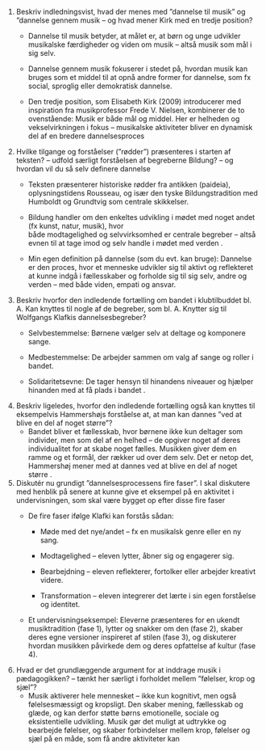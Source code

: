1. Beskriv indledningsvist, hvad der menes med ”dannelse til musik” og ”dannelse gennem musik – og hvad mener Kirk med en tredje position? 
	- Dannelse til musik betyder, at målet er, at børn og unge udvikler musikalske færdigheder og viden om musik – altså musik som mål i sig selv. 
	    
	- Dannelse gennem musik fokuserer i stedet på, hvordan musik kan bruges som et middel til at opnå andre former for dannelse, som fx social, sproglig eller demokratisk dannelse. 
	    
	- Den tredje position, som Elisabeth Kirk (2009) introducerer med inspiration fra musikprofessor Frede V. Nielsen, kombinerer de to ovenstående: Musik er både mål og middel. Her er helheden og vekselvirkningen i fokus – musikalske aktiviteter bliver en dynamisk del af en bredere dannelsesproces
2. Hvilke tilgange og forståelser (”rødder”) præsenteres i starten af teksten? – udfold særligt forståelsen af begreberne Bildung? – og hvordan vil du så selv definere dannelse 
	- Teksten præsenterer historiske rødder fra antikken (paideia), oplysningstidens Rousseau, og især den tyske Bildungstradition med Humboldt og Grundtvig som centrale skikkelser. 
	    
	- Bildung handler om den enkeltes udvikling i mødet med noget andet (fx kunst, natur, musik), hvor både modtagelighed og selvvirksomhed er centrale begreber – altså evnen til at tage imod og selv handle i mødet med verden . 
	    
	- Min egen definition på dannelse (som du evt. kan bruge): Dannelse er den proces, hvor et menneske udvikler sig til aktivt og reflekteret at kunne indgå i fællesskaber og forholde sig til sig selv, andre og verden – med både viden, empati og ansvar.
3. Beskriv hvorfor den indledende fortælling om bandet i klubtilbuddet bl. A. Kan knyttes til nogle af de begreber, som bl. A. Knytter sig til Wolfgangs Klafkis dannelsesbegreber? 
	- Selvbestemmelse: Børnene vælger selv at deltage og komponere sange. 
	    
	- Medbestemmelse: De arbejder sammen om valg af sange og roller i bandet. 
	    
	- Solidaritetsevne: De tager hensyn til hinandens niveauer og hjælper hinanden med at få plads i bandet .
4. Beskriv ligeledes, hvorfor den indledende fortælling også kan knyttes til eksempelvis Hammershøjs forståelse at, at man kan dannes ”ved at blive en del af noget større”? 
	- Bandet bliver et fællesskab, hvor børnene ikke kun deltager som individer, men som del af en helhed – de opgiver noget af deres individualitet for at skabe noget fælles. Musikken giver dem en ramme og et formål, der rækker ud over dem selv. Det er netop det, Hammershøj mener med at dannes ved at blive en del af noget større .
5. Diskutér nu grundigt ”dannelsesprocessens fire faser”. I skal diskutere med henblik på senere at kunne give et eksempel på en aktivitet i undervisningen, som skal være bygget op efter disse fire faser 
	- De fire faser ifølge Klafki kan forstås sådan: 
	    
	    - Møde med det nye/andet – fx en musikalsk genre eller en ny sang. 
	        
	    - Modtagelighed – eleven lytter, åbner sig og engagerer sig. 
	        
	    - Bearbejdning – eleven reflekterer, fortolker eller arbejder kreativt videre. 
	        
	    - Transformation – eleven integrerer det lærte i sin egen forståelse og identitet. 
	        
	- Et undervisningseksempel: Eleverne præsenteres for en ukendt musiktradition (fase 1), lytter og snakker om den (fase 2), skaber deres egne versioner inspireret af stilen (fase 3), og diskuterer hvordan musikken påvirkede dem og deres opfattelse af kultur (fase 4).
6. Hvad er det grundlæggende argument for at inddrage musik i pædagogikken? – tænkt her særligt i forholdet mellem ”følelser, krop og sjæl”?
	- Musik aktiverer hele mennesket – ikke kun kognitivt, men også følelsesmæssigt og kropsligt. Den skaber mening, fællesskab og glæde, og kan derfor støtte børns emotionelle, sociale og eksistentielle udvikling. Musik gør det muligt at udtrykke og bearbejde følelser, og skaber forbindelser mellem krop, følelser og sjæl på en måde, som få andre aktiviteter kan